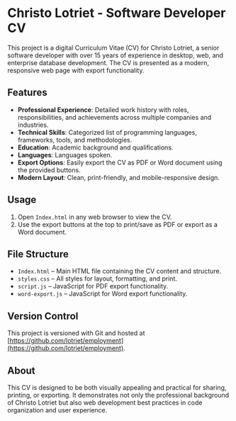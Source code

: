 # Christo Lotriet - Software Developer CV

This project is a digital Curriculum Vitae (CV) for Christo Lotriet, a senior software developer with over 15 years of experience in desktop, web, and enterprise database development. The CV is presented as a modern, responsive web page with export functionality.

## Features
- **Professional Experience**: Detailed work history with roles, responsibilities, and achievements across multiple companies and industries.
- **Technical Skills**: Categorized list of programming languages, frameworks, tools, and methodologies.
- **Education**: Academic background and qualifications.
- **Languages**: Languages spoken.
- **Export Options**: Easily export the CV as PDF or Word document using the provided buttons.
- **Modern Layout**: Clean, print-friendly, and mobile-responsive design.

## Usage
1. Open `Index.html` in any web browser to view the CV.
2. Use the export buttons at the top to print/save as PDF or export as a Word document.

## File Structure
- `Index.html` – Main HTML file containing the CV content and structure.
- `styles.css` – All styles for layout, formatting, and print.
- `script.js` – JavaScript for PDF export functionality.
- `word-export.js` – JavaScript for Word export functionality.

## Version Control
This project is versioned with Git and hosted at [https://github.com/lotriet/employment](https://github.com/lotriet/employment).

## About
This CV is designed to be both visually appealing and practical for sharing, printing, or exporting. It demonstrates not only the professional background of Christo Lotriet but also web development best practices in code organization and user experience.
